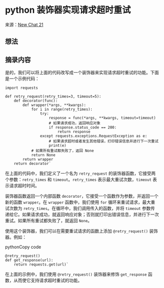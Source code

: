 # python 装饰器实现请求超时重试
来源：[New Chat 21](http://127.0.0.1:5173/)

## 想法

## 摘录内容 
是的，我们可以将上面的代码改写成一个装饰器来实现请求超时重试的功能。下面是一个示例代码：

```
import requests

def retry_request(retry_times=3, timeout=5):
    def decorator(func):
        def wrapper(*args, **kwargs):
            for i in range(retry_times):
                try:
                    response = func(*args, **kwargs, timeout=timeout)
                    # 如果请求成功，返回响应对象
                    if response.status_code == 200:
                        return response
                except requests.exceptions.RequestException as e:
                    # 如果请求超时或者发生其他错误，打印错误信息并进行下一次重试
                    print(e)
            # 如果所有重试都失败了，返回 None
            return None
        return wrapper
    return decorator` 
```

在上面的代码中，我们定义了一个名为 `retry_request` 的装饰器函数，它接受两个参数：`retry_times` 和 `timeout`。`retry_times` 表示最大重试次数，`timeout` 表示请求超时时间。

装饰器函数返回一个内部函数 `decorator`，它接受一个函数作为参数，并返回一个新的函数 `wrapper`。在 `wrapper` 函数中，我们使用 `for` 循环来重试请求，最大重试次数为 `retry_times`。在循环中，我们调用传入的函数，并将 `timeout` 参数传递给它。如果请求成功，就返回响应对象；否则就打印出错误信息，并进行下一次重试。如果所有重试都失败了，就返回 `None`。

使用这个装饰器，我们可以在需要重试请求的函数上添加 `@retry_request()` 装饰器。例如：

pythonCopy code

```
@retry_request()
def get_response(url):
    return requests.get(url)` 
```

在上面的示例中，我们使用 `@retry_request()` 装饰器来修饰 `get_response` 函数，从而使它支持请求超时重试的功能。
